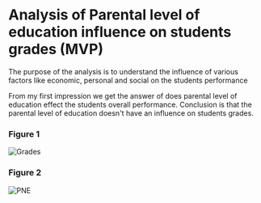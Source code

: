 # Analysis of Parental level of education influence on students grades (MVP)
The purpose of the analysis is to understand the influence of various factors like economic, personal and social on the students performance

From my first impression we get the answer of does parental level of education effect the students overall performance.
Conclusion is that the parental level of education doesn't have an influence on students grades.
### Figure 1
![Grades](https://user-images.githubusercontent.com/93079224/141859509-fb2c1c8a-0094-4d77-8fd9-c8cd003d58cf.png)

### Figure 2
![PNE](https://user-images.githubusercontent.com/93079224/141860651-a2f89b7a-1828-4c3d-87e5-7edef0791b01.png)

